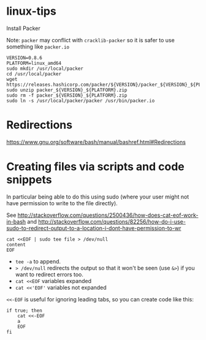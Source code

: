 # linux-tips

Install Packer

Note: `packer` may conflict with `cracklib-packer` so it is safer to use something like `packer.io`

```
VERSION=0.8.6
PLATFORM=linux_amd64
sudo mkdir /usr/local/packer
cd /usr/local/packer
wget https://releases.hashicorp.com/packer/${VERSION}/packer_${VERSION}_${PLATFORM}.zip 
sudo unzip packer_${VERSION}_${PLATFORM}.zip
sudo rm -f packer_${VERSION}_${PLATFORM}.zip 
sudo ln -s /usr/local/packer/packer /usr/bin/packer.io 
```

# Redirections

https://www.gnu.org/software/bash/manual/bashref.html#Redirections

# Creating files via scripts and code snippets

In particular being able to do this using sudo (where your user might not have permission to write to the file directly).

See http://stackoverflow.com/questions/2500436/how-does-cat-eof-work-in-bash and http://stackoverflow.com/questions/82256/how-do-i-use-sudo-to-redirect-output-to-a-location-i-dont-have-permission-to-wr

```
cat <<EOF | sudo tee file > /dev/null
content
EOF
```

- `tee -a` to append.
- `> /dev/null` redirects the output so that it won't be seen (use `&>`) if you want to redirect errors too.
- `cat <<EOF` variables expanded
- `cat <<'EOF'` variables not expanded

`<<-EOF` is useful for ignoring leading tabs, so you can create code like this:
```
if true; then
    cat <<-EOF
    a
    EOF
fi
```